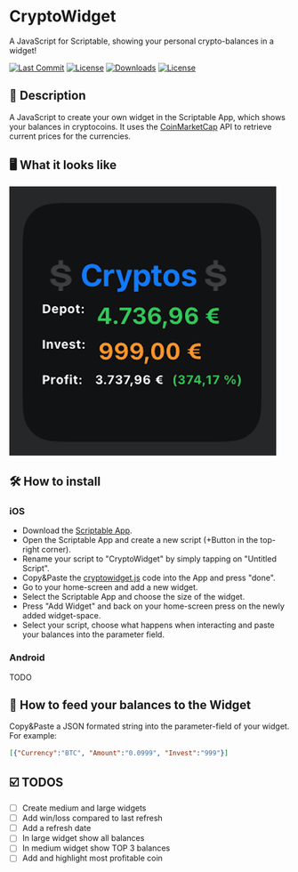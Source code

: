# CryptoWidget
A JavaScript for Scriptable, showing your personal crypto-balances in a widget!

[![Last Commit](https://img.shields.io/github/last-commit/martlgap/CryptoWidget)](https://img.shields.io/github/last-commit/martlgap/CryptoWidget)
[![License](https://img.shields.io/badge/license-CC0-blue)](https://img.shields.io/badge/license-CC0-blue)
[![Downloads](https://img.shields.io/github/downloads/Martlgap/CryptoWidget/total)](https://img.shields.io/github/downloads/Martlgap/CryptoWidget/total)
[![License](https://img.shields.io/badge/plugin-scriptable-blue)](https://img.shields.io/badge/plugin-scriptable-blue)

## 📗 Description
A JavaScript to create your own widget in the Scriptable App, which shows your balances in cryptocoins. It uses the [CoinMarketCap](https://coinmarketcap.com) API to retrieve current prices for the currencies. 

## 🖥 What it looks like
![Example Image](./widget_preview.png)

## 🛠 How to install
### iOS
- Download the [Scriptable App](https://apps.apple.com/de/app/scriptable/id1405459188).
- Open the Scriptable App and create a new script (+Button in the top-right corner).
- Rename your script to "CryptoWidget" by simply tapping on "Untitled Script".
- Copy&Paste the [cryptowidget.js](https://raw.githubusercontent.com/Martlgap/CryptoWidget/main/cryptowidget.js) code into the App and press "done".
- Go to your home-screen and add a new widget.
- Select the Scriptable App and choose the size of the widget.
- Press "Add Widget" and back on your home-screen press on the newly added widget-space.
- Select your script, choose what happens when interacting and paste your balances into the parameter field.

### Android
TODO

## 🍼 How to feed your balances to the Widget
Copy&Paste a JSON formated string into the parameter-field of your widget.
For example:
```json
[{"Currency":"BTC", "Amount":"0.0999", "Invest":"999"}]
```

## ☑️ TODOS
- [ ] Create medium and large widgets
- [ ] Add win/loss compared to last refresh
- [ ] Add a refresh date
- [ ] In large widget show all balances
- [ ] In medium widget show TOP 3 balances
- [ ] Add and highlight most profitable coin
